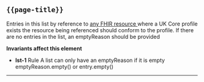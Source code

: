 ## <code>{{page-title}}</code>
	
Entries in this list by reference to <a href="https://www.hl7.org/fhir/r4/resourcelist.html">any FHIR resource </a>where a UK Core profile exists the resource being referenced should conform to the profile. If there are no entries in the list, an emptyReason should be provided

**Invariants affect this element**

-  **lst-1**	Rule	A list can only have an emptyReason if it is empty	emptyReason.empty() or entry.empty()

---


